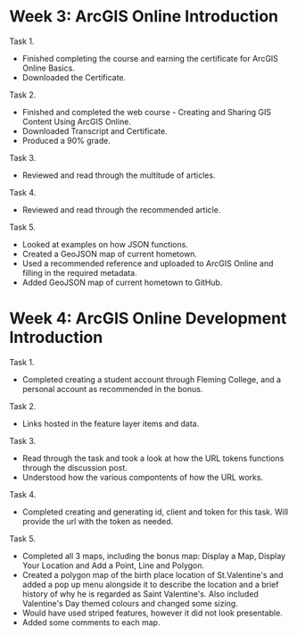 # Week 3: ArcGIS Online Introduction

Task 1. 
- Finished completing the course and earning the certificate for ArcGIS Online Basics.
- Downloaded the Certificate.

Task 2. 
- Finished and completed the web course - Creating and Sharing GIS Content Using ArcGIS Online. 
- Downloaded Transcript and Certificate. 
- Produced a 90% grade. 

Task 3. 
- Reviewed and read through the multitude of articles. 

Task 4. 
- Reviewed and read through the recommended article. 

Task 5.
- Looked at examples on how JSON functions. 
- Created a GeoJSON map of current hometown. 
- Used a recommended reference and uploaded to ArcGIS Online and filling in the required metadata. 
- Added GeoJSON map of current hometown to GitHub.

# Week 4: ArcGIS Online Development Introduction

Task 1.
- Completed creating a student account through Fleming College, and a personal account as recommended in the bonus. 

Task 2. 
- Links hosted in the feature layer items and data. 

Task 3. 
- Read through the task and took a look at how the URL tokens functions through the discussion post.
- Understood how the various compontents of how the URL works. 

Task 4. 
- Completed creating and generating id, client and token for this task. Will provide the url with the token as needed. 

Task 5. 
- Completed all 3 maps, including the bonus map: Display a Map, Display Your Location and Add a Point, Line and Polygon. 
- Created a polygon map of the birth place location of St.Valentine's and added a pop up menu alongside it to describe the location and a brief history of why he is regarded as Saint Valentine's. Also included Valentine's Day themed colours and changed some sizing. 
- Would have used striped features, however it did not look presentable. 
- Added some comments to each map. 
